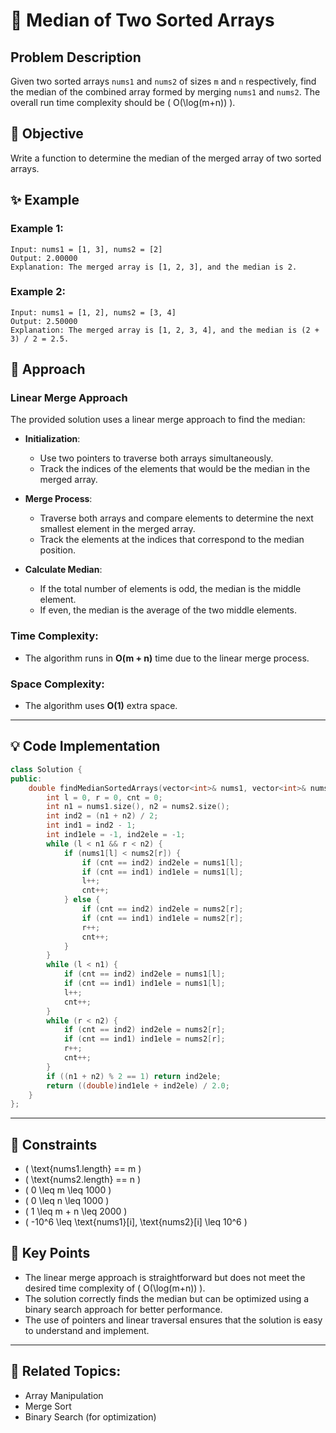# 🔢 **Median of Two Sorted Arrays**

## Problem Description

Given two sorted arrays `nums1` and `nums2` of sizes `m` and `n` respectively, find the median of the combined array formed by merging `nums1` and `nums2`. The overall run time complexity should be \( O(\log(m+n)) \).

## 🎯 **Objective**

Write a function to determine the median of the merged array of two sorted arrays.

## ✨ **Example**

### Example 1:
```plaintext
Input: nums1 = [1, 3], nums2 = [2]
Output: 2.00000
Explanation: The merged array is [1, 2, 3], and the median is 2.
```

### Example 2:
```plaintext
Input: nums1 = [1, 2], nums2 = [3, 4]
Output: 2.50000
Explanation: The merged array is [1, 2, 3, 4], and the median is (2 + 3) / 2 = 2.5.
```

## 🚀 **Approach**

### **Linear Merge Approach**

The provided solution uses a linear merge approach to find the median:

- **Initialization**:
  - Use two pointers to traverse both arrays simultaneously.
  - Track the indices of the elements that would be the median in the merged array.

- **Merge Process**:
  - Traverse both arrays and compare elements to determine the next smallest element in the merged array.
  - Track the elements at the indices that correspond to the median position.

- **Calculate Median**:
  - If the total number of elements is odd, the median is the middle element.
  - If even, the median is the average of the two middle elements.

### **Time Complexity**:
- The algorithm runs in **O(m + n)** time due to the linear merge process.

### **Space Complexity**:
- The algorithm uses **O(1)** extra space.

---

## 💡 **Code Implementation**

```cpp
class Solution {
public:
    double findMedianSortedArrays(vector<int>& nums1, vector<int>& nums2) {
        int l = 0, r = 0, cnt = 0;
        int n1 = nums1.size(), n2 = nums2.size();
        int ind2 = (n1 + n2) / 2;
        int ind1 = ind2 - 1;
        int ind1ele = -1, ind2ele = -1;
        while (l < n1 && r < n2) {
            if (nums1[l] < nums2[r]) {
                if (cnt == ind2) ind2ele = nums1[l];
                if (cnt == ind1) ind1ele = nums1[l];
                l++;
                cnt++;
            } else {
                if (cnt == ind2) ind2ele = nums2[r];
                if (cnt == ind1) ind1ele = nums2[r];
                r++;
                cnt++;
            }
        }
        while (l < n1) {
            if (cnt == ind2) ind2ele = nums1[l];
            if (cnt == ind1) ind1ele = nums1[l];
            l++;
            cnt++;
        }
        while (r < n2) {
            if (cnt == ind2) ind2ele = nums2[r];
            if (cnt == ind1) ind1ele = nums2[r];
            r++;
            cnt++;
        }
        if ((n1 + n2) % 2 == 1) return ind2ele;
        return ((double)ind1ele + ind2ele) / 2.0;
    }
};
```

---

## 🔧 **Constraints**

- \( \text{nums1.length} == m \)
- \( \text{nums2.length} == n \)
- \( 0 \leq m \leq 1000 \)
- \( 0 \leq n \leq 1000 \)
- \( 1 \leq m + n \leq 2000 \)
- \( -10^6 \leq \text{nums1}[i], \text{nums2}[i] \leq 10^6 \)

## 🌟 **Key Points**

- The linear merge approach is straightforward but does not meet the desired time complexity of \( O(\log(m+n)) \).
- The solution correctly finds the median but can be optimized using a binary search approach for better performance.
- The use of pointers and linear traversal ensures that the solution is easy to understand and implement.

---

## 🔗 **Related Topics**:
- Array Manipulation
- Merge Sort
- Binary Search (for optimization)